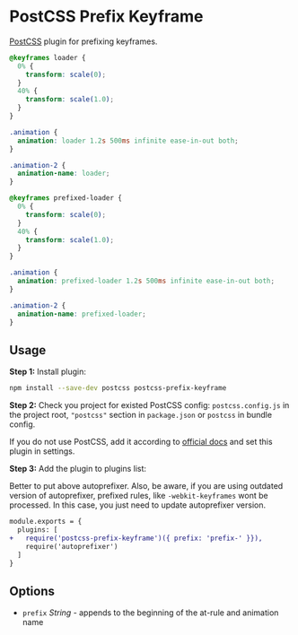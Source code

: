# PostCSS Prefix Keyframe

[PostCSS] plugin for prefixing keyframes.

[PostCSS]: https://github.com/postcss/postcss

```css
@keyframes loader {
  0% {
    transform: scale(0);
  }
  40% {
    transform: scale(1.0);
  }
}

.animation {
  animation: loader 1.2s 500ms infinite ease-in-out both;
}

.animation-2 {
  animation-name: loader;
}
```

```css
@keyframes prefixed-loader {
  0% {
    transform: scale(0);
  }
  40% {
    transform: scale(1.0);
  }
}

.animation {
  animation: prefixed-loader 1.2s 500ms infinite ease-in-out both;
}

.animation-2 {
  animation-name: prefixed-loader;
}
```

## Usage

**Step 1:** Install plugin:

```sh
npm install --save-dev postcss postcss-prefix-keyframe
```

**Step 2:** Check you project for existed PostCSS config: `postcss.config.js`
in the project root, `"postcss"` section in `package.json`
or `postcss` in bundle config.

If you do not use PostCSS, add it according to [official docs]
and set this plugin in settings.

**Step 3:** Add the plugin to plugins list:

Better to put above autoprefixer. Also, be aware, if you are using outdated version of autoprefixer,
prefixed rules, like `-webkit-keyframes` wont be processed. In this case, you just need to
update autoprefixer version.

```diff
module.exports = {
  plugins: [
+   require('postcss-prefix-keyframe')({ prefix: 'prefix-' }}),
    require('autoprefixer')
  ]
}
```

## Options
* `prefix` *String* - appends to the beginning of the at-rule and animation name

[official docs]: https://github.com/postcss/postcss#usage

